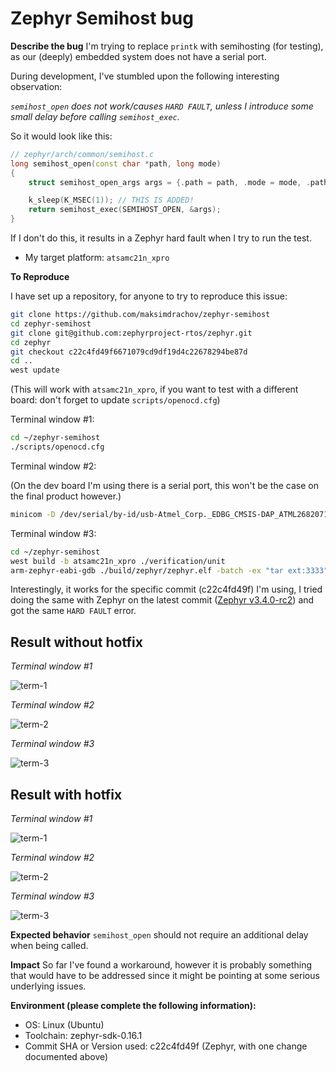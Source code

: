 # Zephyr Semihost bug

**Describe the bug**
 I'm trying to replace `printk` with semihosting (for testing), as our (deeply) embedded system does not have a serial port.

 During development, I've stumbled upon the following interesting observation:

*`semihost_open` does not work/causes `HARD FAULT`, unless I introduce some small delay before calling `semihost_exec`.*

So it would look like this:

```cpp
// zephyr/arch/common/semihost.c
long semihost_open(const char *path, long mode)
{
	struct semihost_open_args args = {.path = path, .mode = mode, .path_len = strlen(path)};

	k_sleep(K_MSEC(1)); // THIS IS ADDED!
	return semihost_exec(SEMIHOST_OPEN, &args);
}
```

If I don't do this, it results in a Zephyr hard fault when I try to run the test.

- My target platform: `atsamc21n_xpro`

**To Reproduce**

I have set up a repository, for anyone to try to reproduce this issue:

```bash
git clone https://github.com/maksimdrachov/zephyr-semihost
cd zephyr-semihost
git clone git@github.com:zephyrproject-rtos/zephyr.git
cd zephyr 
git checkout c22c4fd49f6671079cd9df19d4c22678294be87d 
cd ..
west update
```

(This will work with `atsamc21n_xpro`, if you want to test with a different board: don't forget to update `scripts/openocd.cfg`)

Terminal window #1:

```bash
cd ~/zephyr-semihost
./scripts/openocd.cfg
```

Terminal window #2:

(On the dev board I'm using there is a serial port, this won't be the case on the final product however.)

```bash
minicom -D /dev/serial/by-id/usb-Atmel_Corp._EDBG_CMSIS-DAP_ATML2682071800002034-if01
```

Terminal window #3:

```bash
cd ~/zephyr-semihost
west build -b atsamc21n_xpro ./verification/unit
arm-zephyr-eabi-gdb ./build/zephyr/zephyr.elf -batch -ex "tar ext:3333" -ex "load" -ex "run"
```

Interestingly, it works for the specific commit (c22c4fd49f) I'm using, I tried doing the same with Zephyr on the latest commit ([Zephyr v3.4.0-rc2](https://github.com/zephyrproject-rtos/zephyr/commit/2ad1a24fd60d0df8cb45fb6ed6acf7b0d3820754)) and got the same `HARD FAULT` error.

## Result without hotfix

*Terminal window #1*

![term-1](images/error-term-1.png)

*Terminal window #2*

![term-2](images/error-term-2.png)

*Terminal window #3*

![term-3](images/error-term-3.png)

## Result with hotfix

*Terminal window #1*

![term-1](images/pass-term-1.png)

*Terminal window #2*

![term-2](images/pass-term-2.png)

*Terminal window #3*

![term-3](images/pass-term-3.png)

**Expected behavior**
`semihost_open` should not require an additional delay when being called.

**Impact**
So far I've found a workaround, however it is probably something that would have to be addressed since it might be pointing at some serious underlying issues.

**Environment (please complete the following information):**
 - OS: Linux (Ubuntu)
 - Toolchain: zephyr-sdk-0.16.1
 - Commit SHA or Version used: c22c4fd49f (Zephyr, with one change documented above)


